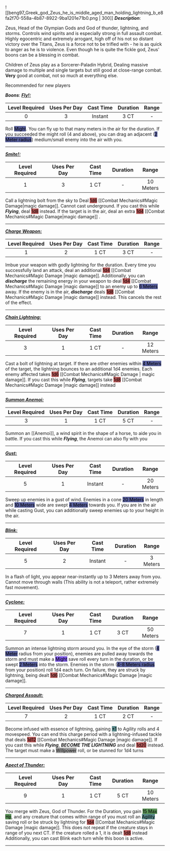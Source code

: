 ![[beng97_Greek_god_Zeus_he_is_middle_aged_man_holding_lightning_b_e8fa2f70-558a-4b87-8922-9ba1201e71b0.png | 300]]
***Description***:

Zeus, Head of the Olympian Gods and God of thunder, lightning, and storms.
Controls wind spirits and is especially strong in full assault combat. 
Highly egocentric and extremely arrogant, high off of his not so distant victory over the Titans, Zeus is a force not to be trifled with - he is as quick to anger as he is to violence. 
Even though he is quite the fickle god, Zeus' boons can be a blessing in combat.

Children of Zeus play as a Sorcerer-Paladin Hybrid, 
Dealing massive damage to multiple and single targets but still good at close-range combat.
**Very** good at combat, not so much at everything else.

Recommended for new players

***Boons***:
<b><ins><i>Fly!:</i></ins></b>

| Level Required | Uses Per Day | Cast Time | Duration | Range |
|:--------------:|:------------:|:---------:|:--------:|:-----:|
|       0        |      3       |   Instant    |   3 CT   |   -   | 

Roll <mark style="background: #000B67A6;">Might</mark>.
You can fly up to that many meters in the air for the duration.
If you succeeded the might roll (4 and above), you can drag an adjacent (<mark style="background: #000B67A6;">2 Meter radius</mark>) medium/small enemy into the air with you.

------------
<b><ins><i>Smite!:</i></ins></b>

| Level Required | Uses Per Day | Cast Time | Duration |   Range    |
|:--------------:|:------------:|:---------:|:--------:|:----------:|
|       1        |      3       |  1 CT  |    -     | 10 Meters | 

Call a lightning bolt from the sky to Deal <mark style="background: #930000A6;">1d6</mark> [[Combat Mechanics#Magic Damage|magic damage]]. Cannot cast underground.
If you cast this while ***Flying***, deal <mark style="background: #930000A6;">1d8</mark> instead.
If the target is in the air, deal an extra <mark style="background: #930000A6;">1d4</mark> [[Combat Mechanics#Magic Damage|magic damage]] .

------------------
<b><ins><i>Charge Weapon:</i></ins></b>

| Level Required | Uses Per Day | Cast Time | Duration | Range |
|:--------------:|:------------:|:---------:|:--------:|:-----:|
|       1        |      2       |   1 CT    |  3 CT   |    -   |

Imbue your weapon with godly lightning for the duration.
Every time you successfully land an attack, deal an additional <mark style="background: #930000A6;">1d4</mark> [[Combat Mechanics#Magic Damage |magic damage]].
Additionally, you can ***discharge*** the remaining energy in your weapon to deal <mark style="background: #930000A6;">1d4</mark> [[Combat Mechanics#Magic Damage |magic damage]] to an enemy up to <mark style="background: #000B67A6;">6 Meters</mark> away.
If the enemy is in the air, ***discharge*** deals <mark style="background: #930000A6;">1d8</mark> [[Combat Mechanics#Magic Damage |magic damage]] instead.
This cancels the rest of the effect.

------------------
<b><ins><i>Chain Lightning:</i></ins></b>

| Level Required | Uses Per Day | Cast Time | Duration |   Range    |
|:--------------:|:------------:|:---------:|:--------:|:----------:|
|       3        |      1       |   1 CT    |    -     | 12 Meters | 

Cast a bolt of lightning at target. If there are other enemies within <mark style="background: #000B67A6;">4 Meters</mark> of the target, the lightning bounces to an additional 1d4 enemies.
Each enemy affected takes <mark style="background: #930000A6;">1d6</mark> [[Combat Mechanics#Magic Damage | magic damage]].
If you cast this while ***Flying***, targets take <mark style="background: #930000A6;">1d8</mark> [[Combat Mechanics#Magic Damage |magic damage]] instead

------------------
<b><ins><i>Summon Anemoi:</i></ins></b>

| Level Required | Uses Per Day | Cast Time | Duration | Range |
|:--------------:|:------------:|:---------:|:--------:|:-----:|
|       3        |      1       |   1 CT    |   5 CT   |   -   | 

Summon an [[Anemoi]], a wind spirit in the shape of a horse, to aide you in battle.
If you cast this while ***Flying***, the Anemoi can also fly with you


------------------
<b><ins><i>Gust:</i></ins></b>

| Level Required | Uses Per Day | Cast Time | Duration |   Range    |
|:--------------:|:------------:|:---------:|:--------:|:----------:|
|       5        |      1       |  Instant  |    -     | 20 Meters | 

Sweep up enemies in a gust of wind. 
Enemies in a cone <mark style="background: #000B67A6;">20 Meters</mark> in length and <mark style="background: #000B67A6;">10 Meters</mark> wide are swept <mark style="background: #000B67A6;">4 Meters</mark> towards you. 
If you are in the air while casting Gust, you can additionally sweep enemies up to your height in the air.

------------------
<b><ins><i>Blink:</i></ins></b>

| Level Required | Uses Per Day | Cast Time | Duration |  Range   |
|:--------------:|:------------:|:---------:|:--------:|:--------:|
|       5        |      2       |  Instant  |    -     | 3 Meters | 

In a flash of light, you appear near-instantly up to 3 Meters away from you.
Cannot move through walls (This ability is not a teleport, rather extremely fast movement).

------------------
<b><ins><i>Cyclone:</i></ins></b>

| Level Required | Uses Per Day | Cast Time | Duration |   Range   |
|:--------------:|:------------:|:---------:|:--------:|:---------:|
|       7        |      1       |   1 CT    |   3 CT   | 50 Meters | 

Summon an intense lightning storm around you.
In the eye of the storm (<mark style="background: #000B67A6;">4 Meter</mark> radius from your position), enemies are pulled away towards the storm and must make a <mark style="background: #3800D7A6;">Might</mark> save roll every turn in the duration, or be swept <mark style="background: #000B67A6;">2 Meters</mark> into the storm.
Enemies in the storm (<mark style="background: #000B67A6;">4-8 Meters radius</mark> from your position) roll 1d4 each turn. On failure, they are struck by lightning, being dealt <mark style="background: #930000A6;">1d6</mark> [[Combat Mechanics#Magic Damage |magic damage]].

------------------
<b><ins><i>Charged Assault:</i></ins></b>

| Level Required | Uses Per Day | Cast Time | Duration | Range |
|:--------------:|:------------:|:---------:|:--------:|:-----:|
|       7        |      2       |   1 CT    |   2 CT   |   -    |

Become infused with essence of lightning, gaining <mark style="background: #004A4CA6;">+1</mark> to Agility rolls and 4 movespeed.
You can end this charge period with a lightning-infused tackle that deals <mark style="background: #930000A6;">1d12</mark> [[Combat Mechanics#Magic Damage |magic damage]].
If you cast this while ***Flying***, ***BECOME THE LIGHTNING*** and deal <mark style="background: #930000A6;">1d20</mark> instead.
The target must make a <mark style="background: #A5A5A5;">Willpower</mark> roll, or be stunned for 1d4 turns

------------------
<b><ins><i>Apect of Thunder:</i></ins></b>

| Level Required | Uses Per Day | Cast Time | Duration |   Range   |
|:--------------:|:------------:|:---------:|:--------:|:---------:|
|       9       |      1       |   1 CT    |   5 CT   | 10 Meters | 

You merge with Zeus, God of Thunder.
For the Duration, you gain <mark style="background: #045B00A6;">15 Max Hp</mark>,
and any creature that comes within range of you must roll an <mark style="background: #004A4CA6;">Agility</mark> saving roll or be struck by lightning for <mark style="background: #930000A6;">1d4</mark> [[Combat Mechanics#Magic Damage |magic damage]]. This does not repeat if the creature stays in range of you next CT.
If the creature rolled a 1, it is dealt <mark style="background: #930000A6;">1d8</mark> instead
Additionally, you can cast Blink each turn while this boon is active.

------------------




